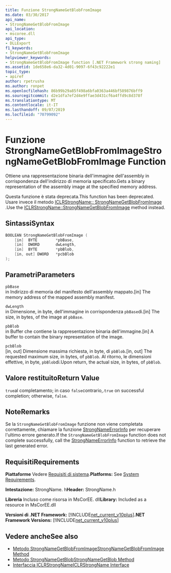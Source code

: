 ```yaml
---
title: Funzione StrongNameGetBlobFromImage
ms.date: 03/30/2017
api_name:
- StrongNameGetBlobFromImage
api_location:
- mscoree.dll
api_type:
- DLLExport
f1_keywords:
- StrongNameGetBlobFromImage
helpviewer_keywords:
- StrongNameGetBlobFromImage function [.NET Framework strong naming]
ms.assetid: 1de658e6-da32-4d01-9097-6f43c92222e1
topic_type:
- apiref
author: rpetrusha
ms.author: ronpet
ms.openlocfilehash: 86b99b29a85f498a6bfa0363a446bf589876bff9
ms.sourcegitcommit: d2e1dfa7ef2d4e9ffae3d431cf6a4ffd9c8d378f
ms.translationtype: MT
ms.contentlocale: it-IT
ms.lasthandoff: 09/07/2019
ms.locfileid: "70799092"
---
```

# <a name="strongnamegetblobfromimage-function"></a><span data-ttu-id="cf9a2-102">Funzione StrongNameGetBlobFromImage</span><span class="sxs-lookup"><span data-stu-id="cf9a2-102">StrongNameGetBlobFromImage Function</span></span>
<span data-ttu-id="cf9a2-103">Ottiene una rappresentazione binaria dell'immagine dell'assembly in corrispondenza dell'indirizzo di memoria specificato.</span><span class="sxs-lookup"><span data-stu-id="cf9a2-103">Gets a binary representation of the assembly image at the specified memory address.</span></span>  
  
 <span data-ttu-id="cf9a2-104">Questa funzione è stata deprecata.</span><span class="sxs-lookup"><span data-stu-id="cf9a2-104">This function has been deprecated.</span></span> <span data-ttu-id="cf9a2-105">Usare invece il metodo [ICLRStrongName:: StrongNameGetBlobFromImage](../hosting/iclrstrongname-strongnamegetblobfromimage-method.md) .</span><span class="sxs-lookup"><span data-stu-id="cf9a2-105">Use the [ICLRStrongName::StrongNameGetBlobFromImage](../hosting/iclrstrongname-strongnamegetblobfromimage-method.md) method instead.</span></span>  
  
## <a name="syntax"></a><span data-ttu-id="cf9a2-106">Sintassi</span><span class="sxs-lookup"><span data-stu-id="cf9a2-106">Syntax</span></span>  
  
```cpp  
BOOLEAN StrongNameGetBlobFromImage (  
    [in]  BYTE        *pbBase,  
    [in]  DWORD       dwLength,  
    [in]  BYTE        *pbBlob,  
    [in, out] DWORD   *pcbBlob  
);  
```  
  
## <a name="parameters"></a><span data-ttu-id="cf9a2-107">Parametri</span><span class="sxs-lookup"><span data-stu-id="cf9a2-107">Parameters</span></span>  
 `pbBase`  
 <span data-ttu-id="cf9a2-108">in Indirizzo di memoria del manifesto dell'assembly mappato.</span><span class="sxs-lookup"><span data-stu-id="cf9a2-108">[in] The memory address of the mapped assembly manifest.</span></span>  
  
 `dwLength`  
 <span data-ttu-id="cf9a2-109">in Dimensione, in byte, dell'immagine in corrispondenza `pbBase`di.</span><span class="sxs-lookup"><span data-stu-id="cf9a2-109">[in] The size, in bytes, of the image at `pbBase`.</span></span>  
  
 `pbBlob`  
 <span data-ttu-id="cf9a2-110">in Buffer che contiene la rappresentazione binaria dell'immagine.</span><span class="sxs-lookup"><span data-stu-id="cf9a2-110">[in] A buffer to contain the binary representation of the image.</span></span>  
  
 `pcbBlob`  
 <span data-ttu-id="cf9a2-111">[in, out] Dimensione massima richiesta, in byte, di `pbBlob`.</span><span class="sxs-lookup"><span data-stu-id="cf9a2-111">[in, out] The requested maximum size, in bytes, of `pbBlob`.</span></span> <span data-ttu-id="cf9a2-112">Al ritorno, le dimensioni effettive, in byte, `pbBlob`di.</span><span class="sxs-lookup"><span data-stu-id="cf9a2-112">Upon return, the actual size, in bytes, of `pbBlob`.</span></span>  
  
## <a name="return-value"></a><span data-ttu-id="cf9a2-113">Valore restituito</span><span class="sxs-lookup"><span data-stu-id="cf9a2-113">Return Value</span></span>  
 <span data-ttu-id="cf9a2-114">`true`al completamento; in caso `false`contrario,.</span><span class="sxs-lookup"><span data-stu-id="cf9a2-114">`true` on successful completion; otherwise, `false`.</span></span>  
  
## <a name="remarks"></a><span data-ttu-id="cf9a2-115">Note</span><span class="sxs-lookup"><span data-stu-id="cf9a2-115">Remarks</span></span>  
 <span data-ttu-id="cf9a2-116">Se la `StrongNameGetBlobFromImage` funzione non viene completata correttamente, chiamare la funzione [StrongNameErrorInfo](strongnameerrorinfo-function.md) per recuperare l'ultimo errore generato.</span><span class="sxs-lookup"><span data-stu-id="cf9a2-116">If the `StrongNameGetBlobFromImage` function does not complete successfully, call the [StrongNameErrorInfo](strongnameerrorinfo-function.md) function to retrieve the last generated error.</span></span>  
  
## <a name="requirements"></a><span data-ttu-id="cf9a2-117">Requisiti</span><span class="sxs-lookup"><span data-stu-id="cf9a2-117">Requirements</span></span>  
 <span data-ttu-id="cf9a2-118">**Piattaforme** Vedere [Requisiti di sistema](../../get-started/system-requirements.md).</span><span class="sxs-lookup"><span data-stu-id="cf9a2-118">**Platforms:** See [System Requirements](../../get-started/system-requirements.md).</span></span>  
  
 <span data-ttu-id="cf9a2-119">**Intestazione:** StrongName. h</span><span class="sxs-lookup"><span data-stu-id="cf9a2-119">**Header:** StrongName.h</span></span>  
  
 <span data-ttu-id="cf9a2-120">**Libreria** Incluso come risorsa in MsCorEE. dll</span><span class="sxs-lookup"><span data-stu-id="cf9a2-120">**Library:** Included as a resource in MsCorEE.dll</span></span>  
  
 <span data-ttu-id="cf9a2-121">**Versioni di .NET Framework:** [!INCLUDE[net_current_v10plus](../../../../includes/net-current-v10plus-md.md)]</span><span class="sxs-lookup"><span data-stu-id="cf9a2-121">**.NET Framework Versions:** [!INCLUDE[net_current_v10plus](../../../../includes/net-current-v10plus-md.md)]</span></span>  
  
## <a name="see-also"></a><span data-ttu-id="cf9a2-122">Vedere anche</span><span class="sxs-lookup"><span data-stu-id="cf9a2-122">See also</span></span>

- [<span data-ttu-id="cf9a2-123">Metodo StrongNameGetBlobFromImage</span><span class="sxs-lookup"><span data-stu-id="cf9a2-123">StrongNameGetBlobFromImage Method</span></span>](../hosting/iclrstrongname-strongnamegetblobfromimage-method.md)
- [<span data-ttu-id="cf9a2-124">Metodo StrongNameGetBlob</span><span class="sxs-lookup"><span data-stu-id="cf9a2-124">StrongNameGetBlob Method</span></span>](../hosting/iclrstrongname-strongnamegetblob-method.md)
- [<span data-ttu-id="cf9a2-125">Interfaccia ICLRStrongName</span><span class="sxs-lookup"><span data-stu-id="cf9a2-125">ICLRStrongName Interface</span></span>](../hosting/iclrstrongname-interface.md)

